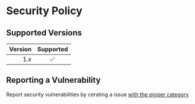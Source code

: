 # Security Policy

## Supported Versions

| Version | Supported           |
| ------: | :-----------------: |
|     1.x | :white_check_mark:  |

## Reporting a Vulnerability

Report security vulnerabilities by cerating a issue [with the proper category](https://github.com/komplib/css/issues)
